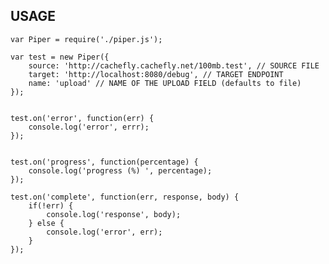 ## USAGE

	var Piper = require('./piper.js');

	var test = new Piper({
		source: 'http://cachefly.cachefly.net/100mb.test', // SOURCE FILE
		target: 'http://localhost:8080/debug', // TARGET ENDPOINT
		name: 'upload' // NAME OF THE UPLOAD FIELD (defaults to file)
	});


	test.on('error', function(err) {
		console.log('error', errr);
	});


	test.on('progress', function(percentage) {
		console.log('progress (%) ', percentage);
	});

	test.on('complete', function(err, response, body) {
		if(!err) {
			console.log('response', body);
		} else {
			console.log('error', err);
		}
	});